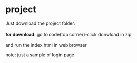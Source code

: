 # project
Just download the project folder:
<br> <br>
  **for download**: go to code(top corner)-click
                donwload in zip
<br><br>
and run the index.html in web browser

note:
  just a sample of login page
